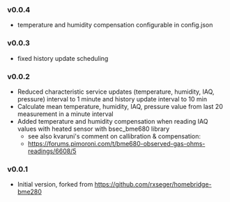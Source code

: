 ### v0.0.4
* temperature and humidity compensation configurable in config.json

### v0.0.3
* fixed history update scheduling

### v0.0.2
* Reduced characteristic service updates (temperature, humidity, IAQ, pressure) interval to 1 minute and history update interval to 10 min
* Calculate mean temperature, humidity, IAQ, pressure value from last 20 measurement in a minute interval 
* Added temperature and humidity compensation when reading IAQ values with heated sensor with bsec_bme680 library
    * see also kvaruni's comment on callibration & compensation:
    * https://forums.pimoroni.com/t/bme680-observed-gas-ohms-readings/6608/5

### v0.0.1
* Initial version, forked from https://github.com/rxseger/homebridge-bme280
